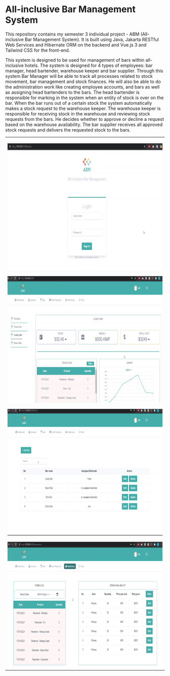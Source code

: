 # All-inclusive Bar Management System

This repository contains my semester 3 individual project - ABM (All-inclusive Bar Management System). It is built using Java, Jakarta RESTful Web Services and Hibernate ORM on the backend and Vue.js 3 and Tailwind CSS for the front-end. 

This system is designed to be used for management of bars within all-inclusive hotels. The system is designed for 4 types of employees: bar manager, head bartender, warehouse keeper and bar supplier.
Through this system Bar Manager will be able to track all processes related to stock movement, bar management and stock finances. He will also be able to do the administration work like creating employee accounts, and bars as well as assigning head bartenders to the bars. The head bartender is responsible for marking in the system when an entity of stock is over on the bar. When the bar runs out of a certain stock the system automatically makes a stock request to the warehouse keeper. The warehouse keeper is responsible for receiving stock in the warehouse and reviewing stock requests from the bars. He decides whether to approve or decline a request based on the warehouse availability. The bar supplier receives all approved stock requests and delivers the requested stock to the bars.


<table align="center"><tr><td align="center" width="9999">
<a align="center">
<br>
<img src="images/pic_1.png" width="600" height="400">
<br><br>
<img src="images/pic_2.png" width="600" height="400">
<br><br>
<img src="images/pic_3.png" width="600" height="400">
<br><br>
<img src="images/pic_4.png" width="600" height="400">
</a>
</td></tr></table>
